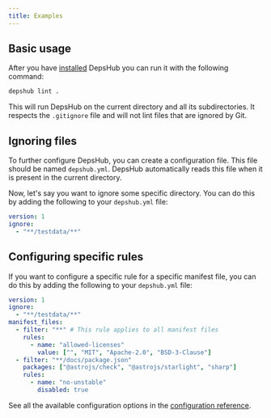 ```yaml
---
title: Examples
---
```


## Basic usage

After you have [installed](/installation) DepsHub you can run it with the following command:

```bash
depshub lint .
```

This will run DepsHub on the current directory and all its subdirectories. It respects the `.gitignore` file and will not lint files that are ignored by Git.

## Ignoring files

To further configure DepsHub, you can create a configuration file. This file should be named `depshub.yml`. DepsHub automatically reads this file when it is present in the current directory.

Now, let's say you want to ignore some specific directory. You can do this by adding the following to your `depshub.yml` file:

```yaml
version: 1
ignore:
  - "**/testdata/**"
```

## Configuring specific rules

If you want to configure a specific rule for a specific manifest file, you can do this by adding the following to your `depshub.yml` file:

```yaml
version: 1
ignore:
  - "**/testdata/**"
manifest_files:
  - filter: "**" # This rule applies to all manifest files
    rules:
      - name: "allowed-licenses"
        value: ["", "MIT", "Apache-2.0", "BSD-3-Clause"]
  - filter: "**/docs/package.json"
    packages: ["@astrojs/check", "@astrojs/starlight", "sharp"]
    rules:
      - name: "no-unstable"
        disabled: true
```

See all the available configuration options in the [configuration reference](/reference/configuration-file/).
